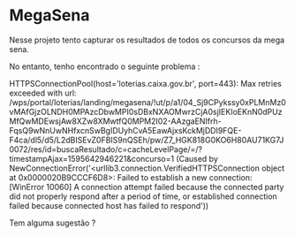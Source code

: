 # MegaSena

Nesse projeto tento capturar os resultados de todos os concursos da mega sena.

No entanto, tenho encontrado o seguinte problema :

HTTPSConnectionPool(host='loterias.caixa.gov.br', port=443): Max retries exceeded with url: /wps/portal/loterias/landing/megasena/!ut/p/a1/04_Sj9CPykssy0xPLMnMz0vMAfGjzOLNDH0MPAzcDbwMPI0sDBxNXAOMwrzCjA0sjIEKIoEKnN0dPUzMfQwMDEwsjAw8XZw8XMwtfQ0MPM2I02-AAzgaENIfrh-FqsQ9wNnUwNHfxcnSwBgIDUyhCvA5EawAjxsKckMjDDI9FQE-F4ca/dl5/d5/L2dBISEvZ0FBIS9nQSEh/pw/Z7_HGK818G0KO6H80AU71KG7J0072/res/id=buscaResultado/c=cacheLevelPage/=/?timestampAjax=1595642946221&concurso=1 (Caused by NewConnectionError('<urllib3.connection.VerifiedHTTPSConnection object at 0x0000020B9CCCF6D8>: Failed to establish a new connection: [WinError 10060] A connection attempt failed because the connected party did not properly respond after a period of time, or established connection failed because connected host has failed to respond'))


Tem alguma sugestão ?

